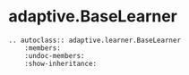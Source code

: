 # adaptive.BaseLearner

```{eval-rst}
.. autoclass:: adaptive.learner.BaseLearner
    :members:
    :undoc-members:
    :show-inheritance:
```
